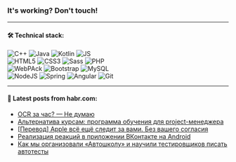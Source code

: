 ### It's working? Don't touch!

---

#### 🛠️ Technical stack:

![C++](https://img.shields.io/badge/C++-informational?logo=c%2B%2B&style=flat&logoColor=white&color=9C033A)
![Java](https://img.shields.io/badge/Java-informational?logo=java&style=flat&logoColor=white&color=007396)
![Kotlin](https://img.shields.io/badge/Kotlin-informational?logo=Kotlin&style=flat&logoColor=white&color=0095D5)
![JS](https://img.shields.io/badge/JS-informational?logo=javaScript&style=flat&logoColor=black&color=F7Df1E) <br>
![HTML5](https://img.shields.io/badge/HTML5-informational?logo=html5&style=flat&logoColor=white&color=E34F26)
![CSS3](https://img.shields.io/badge/CSS3-informational?logo=css3&style=flat&logoColor=white&color=157286)
![Sass](https://img.shields.io/badge/Saas-informational?logo=sass&style=flat&logoColor=white&color=hotpink)
![PHP](https://img.shields.io/badge/PHP-informational?logo=php&style=flat&logoColor=white&color=777BB4) <br>
![WebPAck](https://img.shields.io/badge/WebPack-informational?logo=webPack&style=flat&logoColor=white&color=FF6F00)
![Bootstrap](https://img.shields.io/badge/Bootstrap-informational?logo=Bootstrap&style=flat&logoColor=white&color=7952B3)
![MySQL](https://img.shields.io/badge/MySQL-informational?logo=MySQL&style=flat&logoColor=white&color=00f) <br>
![NodeJS](https://img.shields.io/badge/NodeJS-informational?logo=node.js&style=flat&logoColor=white&color=43853D)
![Spring](https://img.shields.io/badge/Spring-informational?logo=Spring&style=flat&logoColor=white&color=0A9EDC)
![Angular](https://img.shields.io/badge/Vue-informational?logo=vue.js&style=flat&logoColor=white&color=red)
![Git](https://img.shields.io/badge/Git-informational?logo=git&style=flat&logoColor=white&color=darkorange)

___

#### 💬 Latest posts from habr.com:

<!-- BLOG-POST-LIST:START -->
- [OCR за час? — Не думаю](https://habr.com/ru/post/660405/?utm_source=habrahabr&utm_medium=rss&utm_campaign=660405)
- [Альтернатива курсам: программа обучения для project-менеджера](https://habr.com/ru/post/660401/?utm_source=habrahabr&utm_medium=rss&utm_campaign=660401)
- [[Перевод] Apple всё ещё следит за вами. Без вашего согласия](https://habr.com/ru/post/660399/?utm_source=habrahabr&utm_medium=rss&utm_campaign=660399)
- [Реализация реакций в приложении ВКонтакте на Android](https://habr.com/ru/post/660281/?utm_source=habrahabr&utm_medium=rss&utm_campaign=660281)
- [Как мы организовали «Автошколу» и научили тестировщиков писать автотесты](https://habr.com/ru/post/659777/?utm_source=habrahabr&utm_medium=rss&utm_campaign=659777)
<!-- BLOG-POST-LIST:END -->
